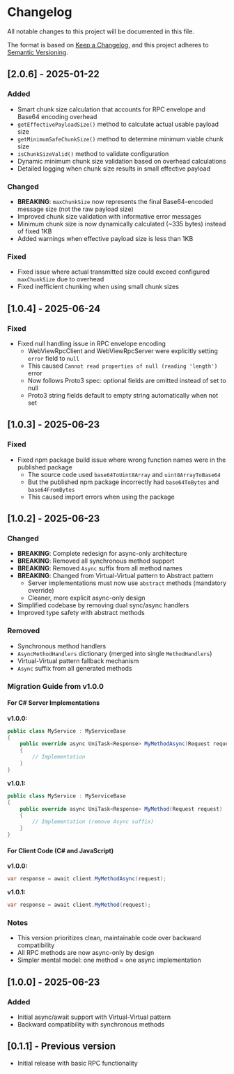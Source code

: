 # Changelog

All notable changes to this project will be documented in this file.

The format is based on [Keep a Changelog](https://keepachangelog.com/en/1.0.0/),
and this project adheres to [Semantic Versioning](https://semver.org/spec/v2.0.0.html).

## [2.0.6] - 2025-01-22

### Added
- Smart chunk size calculation that accounts for RPC envelope and Base64 encoding overhead
- `getEffectivePayloadSize()` method to calculate actual usable payload size
- `getMinimumSafeChunkSize()` method to determine minimum viable chunk size
- `isChunkSizeValid()` method to validate configuration
- Dynamic minimum chunk size validation based on overhead calculations
- Detailed logging when chunk size results in small effective payload

### Changed
- **BREAKING**: `maxChunkSize` now represents the final Base64-encoded message size (not the raw payload size)
- Improved chunk size validation with informative error messages
- Minimum chunk size is now dynamically calculated (~335 bytes) instead of fixed 1KB
- Added warnings when effective payload size is less than 1KB

### Fixed
- Fixed issue where actual transmitted size could exceed configured `maxChunkSize` due to overhead
- Fixed inefficient chunking when using small chunk sizes

## [1.0.4] - 2025-06-24

### Fixed
- Fixed null handling issue in RPC envelope encoding
  - WebViewRpcClient and WebViewRpcServer were explicitly setting `error` field to `null`
  - This caused `Cannot read properties of null (reading 'length')` error
  - Now follows Proto3 spec: optional fields are omitted instead of set to null
  - Proto3 string fields default to empty string automatically when not set

## [1.0.3] - 2025-06-23

### Fixed
- Fixed npm package build issue where wrong function names were in the published package
  - The source code used `base64ToUint8Array` and `uint8ArrayToBase64`
  - But the published npm package incorrectly had `base64ToBytes` and `base64FromBytes`
  - This caused import errors when using the package

## [1.0.2] - 2025-06-23

### Changed
- **BREAKING**: Complete redesign for async-only architecture
- **BREAKING**: Removed all synchronous method support
- **BREAKING**: Removed `Async` suffix from all method names
- **BREAKING**: Changed from Virtual-Virtual pattern to Abstract pattern
  - Server implementations must now use `abstract` methods (mandatory override)
  - Cleaner, more explicit async-only design
- Simplified codebase by removing dual sync/async handlers
- Improved type safety with abstract methods

### Removed
- Synchronous method handlers
- `AsyncMethodHandlers` dictionary (merged into single `MethodHandlers`)
- Virtual-Virtual pattern fallback mechanism
- `Async` suffix from all generated methods

### Migration Guide from v1.0.0

#### For C# Server Implementations

**v1.0.0:**
```csharp
public class MyService : MyServiceBase
{
    public override async UniTask<Response> MyMethodAsync(Request request)
    {
        // Implementation
    }
}
```

**v1.0.1:**
```csharp
public class MyService : MyServiceBase
{
    public override async UniTask<Response> MyMethod(Request request)
    {
        // Implementation (remove Async suffix)
    }
}
```

#### For Client Code (C# and JavaScript)

**v1.0.0:**
```csharp
var response = await client.MyMethodAsync(request);
```

**v1.0.1:**
```csharp
var response = await client.MyMethod(request);
```

### Notes
- This version prioritizes clean, maintainable code over backward compatibility
- All RPC methods are now async-only by design
- Simpler mental model: one method = one async implementation

## [1.0.0] - 2025-06-23

### Added
- Initial async/await support with Virtual-Virtual pattern
- Backward compatibility with synchronous methods

## [0.1.1] - Previous version
- Initial release with basic RPC functionality 